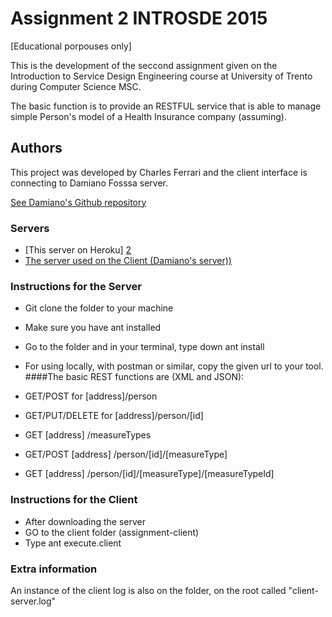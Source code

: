 # Assignment 2 INTROSDE 2015

[Educational porpouses only]

This is the development of the seccond assignment given on the Introduction to Service Design Engineering course at University of Trento during Computer Science MSC.

The basic function is to provide an RESTFUL service that is able to manage simple Person's model of a Health Insurance company (assuming).

## Authors
This project was developed by Charles Ferrari and the  client interface is connecting to Damiano Fosssa server.

[See Damiano's Github repository][1]

### Servers 

* [This server on Heroku] [2]
* [The server used on the Client (Damiano's server))][3]

### Instructions for the Server
 * Git clone the folder to your machine
 * Make sure you have ant installed
 * Go to the folder and in your terminal, type down ant install
 * For using locally, with postman or similar, copy the given url to your tool. 
 ####The basic REST functions are (XML and JSON):
 
 * GET/POST for [address]/person
 * GET/PUT/DELETE for [address]/person/[id]
 * GET [address] /measureTypes
 * GET/POST [address] /person/[id]/[measureType]
 * GET [address] /person/[id]/[measureType]/[measureTypeId]
 
### Instructions for the Client
* After downloading the server
* GO to the client folder (assignment-client)
* Type ant execute.client
 
### Extra information
An instance of the client log is also on the folder, on the root called "client-server.log"
    
[1]: https://github.com/DamianFox/test2
[2]: http://agile-tundra-4340.herokuapp.com/sdelab
[3]: https://secret-bastion-8847.herokuapp.com/sdelab
